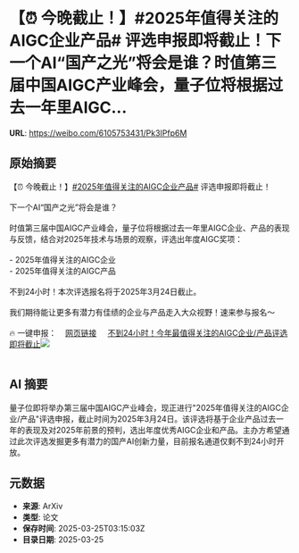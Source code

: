 # 【⏰ 今晚截止！】#2025年值得关注的AIGC企业产品# 评选申报即将截止！下一个AI“国产之光”将会是谁？时值第三届中国AIGC产业峰会，量子位将根据过去一年里AIGC...

**URL**: https://weibo.com/6105753431/Pk3IPfp6M

## 原始摘要

【⏰ 今晚截止！】<a href="https://m.weibo.cn/search?containerid=231522type%3D1%26t%3D10%26q%3D%232025%E5%B9%B4%E5%80%BC%E5%BE%97%E5%85%B3%E6%B3%A8%E7%9A%84AIGC%E4%BC%81%E4%B8%9A%E4%BA%A7%E5%93%81%23&amp;extparam=%232025%E5%B9%B4%E5%80%BC%E5%BE%97%E5%85%B3%E6%B3%A8%E7%9A%84AIGC%E4%BC%81%E4%B8%9A%E4%BA%A7%E5%93%81%23" data-hide=""><span class="surl-text">#2025年值得关注的AIGC企业产品#</span></a> 评选申报即将截止！<br><br>下一个AI“国产之光”将会是谁？<br><br>时值第三届中国AIGC产业峰会，量子位将根据过去一年里AIGC企业、产品的表现与反馈，结合对2025年技术与场景的观察，评选出年度AIGC奖项：<br><br>- 2025年值得关注的AIGC企业<br>- 2025年值得关注的AIGC产品<br><br>不到24小时！本次评选报名将于2025年3月24日截止。<br><br>我们期待能让更多有潜力有佳绩的企业与产品走入大众视野！速来参与报名～<br><br>🔥 一键申报：<a href="https://weibo.cn/sinaurl?u=https%3A%2F%2Fwj.qq.com%2Fs2%2F17724245%2F52e8%2F" data-hide=""><span class="url-icon"><img style="width: 1rem;height: 1rem" src="https://h5.sinaimg.cn/upload/2015/09/25/3/timeline_card_small_web_default.png" referrerpolicy="no-referrer"></span><span class="surl-text">网页链接</span></a> <a href="https://weibo.com/ttarticle/p/show?id=2309405147808713016064" data-hide=""><span class="url-icon"><img style="width: 1rem;height: 1rem" src="https://h5.sinaimg.cn/upload/2015/09/25/3/timeline_card_small_article_default.png" referrerpolicy="no-referrer"></span><span class="surl-text">不到24小时！今年最值得关注的AIGC企业/产品评选即将截止</span></a><img style="" src="https://tvax3.sinaimg.cn/large/006Fd7o3gy1hzsaqi5zvej30hs0a0q3o.jpg" referrerpolicy="no-referrer"><br><br>

## AI 摘要

量子位即将举办第三届中国AIGC产业峰会，现正进行"2025年值得关注的AIGC企业/产品"评选申报，截止时间为2025年3月24日。该评选将基于企业产品过去一年的表现及对2025年前景的预判，选出年度优秀AIGC企业和产品。主办方希望通过此次评选发掘更多有潜力的国产AI创新力量，目前报名通道仅剩不到24小时开放。

## 元数据

- **来源**: ArXiv
- **类型**: 论文
- **保存时间**: 2025-03-25T03:15:03Z
- **目录日期**: 2025-03-25
